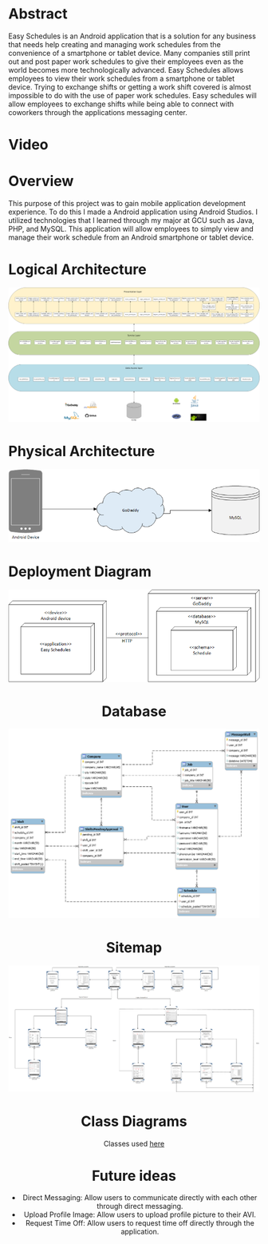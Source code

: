 <!DOCTYPE html>
<html>
    <head>
      <meta charset="utf=8">
    </head>
    <body>
    <h1>Abstract</h1>
        <p>Easy Schedules is an Android application that is a solution for any business that needs help creating and managing work          schedules from the convenience of a smartphone or tablet device. Many companies still print out and post paper work schedules to give their employees even as the world becomes more technologically advanced. Easy Schedules allows employees to view their work schedules from a smartphone or tablet device. Trying to exchange shifts or getting a work shift covered is almost impossible to do with the use of paper work schedules. Easy schedules will allow employees to exchange shifts while being able to connect with coworkers through the applications messaging center.</p>
    <h1>Video</h1>
    <object width="420" height="315"
    data="https://www.loom.com/share/bd61c7b74239492485cedac7dda89745">
    </object>
    <h1>Overview</h1>
        <p>This purpose of this project was to gain mobile application development experience. To do this I made a Android application
         using Android Studios. I utilized technologies that I learned through my major at GCU such as Java, PHP, and MySQL. This       application will allow employees to simply view and manage their work schedule from an Android smartphone or tablet device.  </p>
    <h1>Logical Architecture</h1>
        <img src="https://github.com/robinson7997/CapstoneProject/blob/master/img/Logical%20Architecture.png" alt="Italian Trulli">
    <h1>Physical Architecture</h1> 
          <img src="https://github.com/robinson7997/CapstoneProject/blob/master/img/Physical%20Architecture.png" alt="Italian Trulli">
    <h1>Deployment Diagram</h1>
        <center><img src="https://github.com/robinson7997/CapstoneProject/blob/master/img/Deployment%20diagram.png" alt="Italian Trulli"</center>
    <h1>Database</h1>
       <center><img src="https://github.com/robinson7997/CapstoneProject/blob/master/img/ER%20diagram.png" alt="Italian Trulli"></center>
    <h1>Sitemap</h1>
        <center><img src="https://github.com/robinson7997/CapstoneProject/blob/master/img/Sitemap.png" alt="Italian Trulli"></center>
   <h1>Class Diagrams</h1>
             <center> Classes used <a href="https://github.com/robinson7997/CapstoneProject/blob/master/docs/ClassDiagram.md">here</a></center>
    <h1>Future ideas</h1>
        <ul>
        <li>Direct Messaging: Allow users to communicate directly with each other through direct messaging. </li>
        <li>Upload Profile Image: Allow users to upload profile picture to their AVI.</li>
        <li>Request Time Off: Allow users to request time off directly through the application.</li>
        </ul>  
    <body>
</html>
